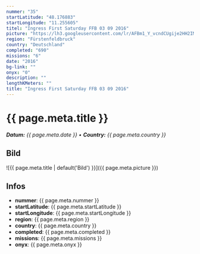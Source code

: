 ```yaml
---
nummer: "35"
startLatitude: "48.176883"
startLongitude: "11.255605"
titel: "Ingress First Saturday FFB 03 09 2016"
picture: "https://lh3.googleusercontent.com/lr/AFBm1_Y_vcndCUgije2HH2IMEp6EfnqjhEpxyf1efFrwh72BSlrpMLqQykD2Ki8nU6K2RR43Za1Slwh2CziwUzQSwU7CXN4snGU9LNlSWK2M7UXBNEGeqNlfSclCL9M-EeyH2IrseJktAf0bYSNIL9XzsyofJNOzUWMVQEDrbI-l80spXaRy7pFmDSLyUGnji1qVDQtw4wCalRYlWoF4OE8BPbxasVBgApeUFsCnu6g2F0RAl8-FMTIzDQ2C_dhLtaFGkADB_gaXa9kJtdh0i6TIHAq-F5id6uWzddEQb7GG2jP147GeptD2Muw-hz56UBkjrEhY7GAwTcIUiAbm_bLJzaUINRu1_TEAXgc2MK9-CGFFZKmK6AEwZx2EaaHUDMFQCM7uUw6LWybyvfLzM7PKvQFmccOc-tkmPhAV0TtNnwCS6pOBA5PiPZUgl1l7Hd3etEDR5h48xXPp32pBXZvioRyS-8vhnZf9NKruoJIDGxgOo6NH9K0spVuNrhUg2YcXv8y0ktolrmlYcEgH0sT7aXZM2F9WMpZd7pMIlbvSSueT_kc0PYBuTF6zkqv5gPx-ICoAXk3u_uoQ39eLHFhvLU9DVAjI0YSN8q0vPoWTSGPbuWeoMTJ9W7tk40K4oXJEbBrY2a1uFcrpSXk1b8gFWvHX02qvht1fjSUeuJqScaJ4N3-4SnZ3koo3zjsddpRx9YTVPIKMpC_cXrEenwKXYcweALbOfxXIDXKqMAwW4lUek4s_J4AtejfYgk6ZiiUNbi4MYmToGffkM1Xlzaw7qIF8QmJ8oXk__BcS403DUwLS-WqNkU30dBkA5s0bYofDEf1iSy8VY-ho9QJo6pufJOtIjpW2aPWANF3V"
region: "Fürstenfeldbruck"
country: "Deutschland"
completed: "690"
missions: "6"
date: "2016"
bg-link: ""
onyx: "0"
description: ""
lengthKMeters: ""
title: "Ingress First Saturday FFB 03 09 2016"
---
```


# {{ page.meta.title }}
_**Datum:** {{ page.meta.date }} • **Country:** {{ page.meta.country }}_

## Bild
![{{ page.meta.title | default('Bild') }}]({{ page.meta.picture }})

## Infos
- **nummer**: {{ page.meta.nummer }}
- **startLatitude**: {{ page.meta.startLatitude }}
- **startLongitude**: {{ page.meta.startLongitude }}
- **region**: {{ page.meta.region }}
- **country**: {{ page.meta.country }}
- **completed**: {{ page.meta.completed }}
- **missions**: {{ page.meta.missions }}
- **onyx**: {{ page.meta.onyx }}

